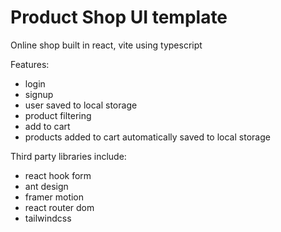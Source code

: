 # Product Shop UI template 

Online shop built in react, vite using typescript 

Features: 
- login
- signup
- user saved to local storage
- product filtering
- add to cart
- products added to cart automatically saved to local storage

Third party libraries include: 
- react hook form
- ant design
- framer motion
- react router dom
- tailwindcss 
